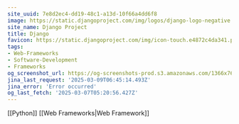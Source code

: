 ```yaml
---
site_uuid: 7e8d2ec4-dd19-48c1-a13d-10f66a4dd6f8
image: https://static.djangoproject.com/img/logos/django-logo-negative.1d528e2cb5fb.png
site_name: Django Project
title: Django
favicon: https://static.djangoproject.com/img/icon-touch.e4872c4da341.png
tags:
- Web-Frameworks
- Software-Development
- Frameworks
og_screenshot_url: https://og-screenshots-prod.s3.amazonaws.com/1366x768/80/false/7331003f4e8f8f20cfd89538185f704112adb0ffab5a76075f73fb0a1f6d20cd.jpeg
jina_last_request: '2025-03-09T06:45:14.493Z'
jina_error: 'Error occurred'
og_last_fetch: '2025-03-07T05:20:56.427Z'
---
```

[[Python]] [[Web Frameworks|Web Framework]]
